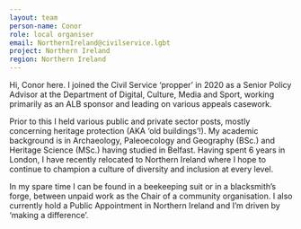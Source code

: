 ```yaml
---
layout: team
person-name: Conor
role: local organiser
email: NorthernIreland@civilservice.lgbt
project: Northern Ireland
region: Northern Ireland
---
```

Hi, Conor here. I joined the Civil Service ‘propper’ in 2020 as a Senior Policy Advisor at the Department of Digital, Culture, Media and Sport, working primarily as an ALB sponsor and leading on various appeals casework.

Prior to this I held various public and private sector posts, mostly concerning heritage protection (AKA ‘old buildings’!). My academic background is in Archaeology, Paleoecology and Geography (BSc.) and Heritage Science (MSc.) having studied in Belfast. Having spent 6 years in London, I have recently relocated to Northern Ireland where I hope to continue to champion a culture of diversity and inclusion at every level.

In my spare time I can be found in a beekeeping suit or in a blacksmith’s forge, between unpaid work as the Chair of a community organisation. I also currently hold a Public Appointment in Northern Ireland and I’m driven by ‘making a difference’.